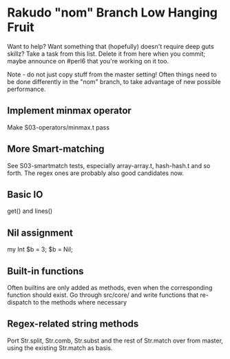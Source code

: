 # Rakudo "nom" Branch Low Hanging Fruit

Want to help? Want something that (hopefully) doesn't require deep
guts skillz? Take a task from this list. Delete it from here when
you commit; maybe announce on #perl6 that you're working on it too.

Note - do not just copy stuff from the master setting! Often things
need to be done differently in the "nom" branch, to take advantage of
new possible performance.

## Implement minmax operator
Make S03-operators/minmax.t pass

## More Smart-matching
See S03-smartmatch tests, especially array-array.t, hash-hash.t and
so forth. The regex ones are probably also good candidates now.

## Basic IO
get() and lines()

## Nil assignment
my Int $b = 3;  $b = Nil;   

## Built-in functions
Often builtins are only added as methods, even when the corresponding function
should exist. Go through src/core/ and write functions that re-dispatch to the
methods where necessary

## Regex-related string methods
Port Str.split, Str.comb, Str.subst and the rest of Str.match over from
master, using the existing Str.match as basis.
